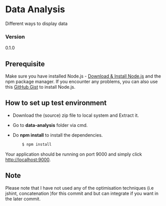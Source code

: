 # Data Analysis
Different ways to display data

### Version
0.1.0

## Prerequisite

Make sure you have installed Node.js - [Download & Install Node.js](http://www.nodejs.org/download/) and the npm package manager. If you encounter any problems, you can also use this [GitHub Gist](https://gist.github.com/isaacs/579814) to install Node.js.

## How to set up test environment

- Download the (source) zip file to local system and Extract it.
- Go to **data-analysis** folder via cmd.
- Do **npm install** to install the dependencies.

  	```bash
  		$ npm install
  	```

Your application should be running on port 9000 and simply click [http://localhost:9000](http://localhost:9000).

## Note

Please note that I have not used any of the optimisation techniques (i.e jshint, concatenation )for this commit and but can integrate if you want in the later commit.
